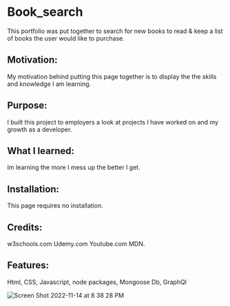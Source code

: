 <h1>Book_search</h1>
This portfolio was put together to search for new books to read & keep a list of books the user would like to purchase.


<h2>Motivation:</h2>
My motivation behind putting this page together is to display the the skills and knowledge I am learning.
<h2>Purpose:</h2>
I built this project to employers a look at projects I have worked on and my growth as a developer.
<h2>What I learned:</h2>
Im learning the more I mess up the better I get.
<h2>Installation:</h2>
This page requires no installation.
<h2>Credits:</h2>
w3schools.com Udemy.com Youtube.com MDN.
<h2>Features:</h2>
Html, CSS, Javascript, node packages, Mongoose Db, GraphQl


![Screen Shot 2022-11-14 at 8 38 28 PM](https://user-images.githubusercontent.com/102636855/201828403-ed69ce20-fca5-4d43-99b0-61d25dd1a9a7.png)
